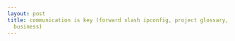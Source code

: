 ```yaml
---
layout: post
title: communication is key (forward slash ipconfig, project glossary, technical vs.
  business)
---
```


